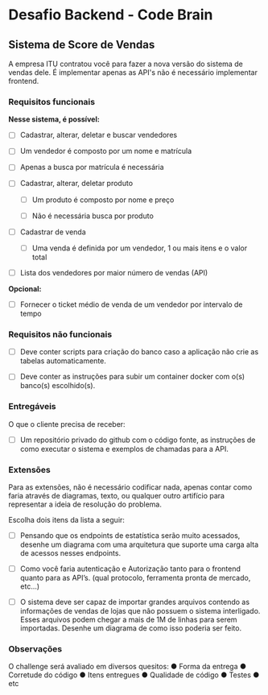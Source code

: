 # Desafio Backend - Code Brain

##  Sistema de Score de Vendas

 A empresa ITU contratou você para fazer a nova versão do sistema de vendas dele. É implementar apenas as API's não é necessário implementar frontend.



### Requisitos funcionais 

 **Nesse sistema, é possível:**

- [ ]  Cadastrar, alterar, deletar e buscar vendedores

  - [ ] Um vendedor é composto por um nome e matrícula

  - [ ] Apenas a busca por matrícula é necessária

    

- [ ] Cadastrar, alterar, deletar produto

  - [ ] Um produto é composto por nome e preço

  - [ ] Não é necessária busca por produto

    

- [ ] Cadastrar de venda

  - [ ] Uma venda é definida por um vendedor, 1 ou mais itens e o valor total

    

- [ ] Lista dos vendedores por maior número de vendas (API)

  

**Opcional:** 

- [ ] Fornecer o ticket médio de venda de um vendedor por intervalo de tempo 

  

### Requisitos não funcionais 

- [ ] Deve conter scripts para criação do banco caso a aplicação não crie as tabelas  automaticamente.

- [ ] Deve conter as instruções para subir um container docker com o(s) banco(s)  escolhido(s).

  

### Entregáveis 

 O que o cliente precisa de receber:

- [ ] Um repositório privado do github com o código fonte, as instruções de como executar o
   sistema e exemplos de chamadas para a API.



###  Extensões

 Para as extensões, não é necessário codificar nada, apenas contar como faria através de diagramas, texto, ou qualquer outro artifício para representar a ideia de resolução do problema.

 Escolha dois itens da lista a seguir:

- [ ] Pensando que os endpoints de estatística serão muito acessados, desenhe um
   diagrama com uma arquitetura que suporte uma carga alta de acessos nesses
   endpoints.

- [ ] Como você faria autenticação e Autorização tanto para o frontend quanto para as API’s.
   (qual protocolo, ferramenta pronta de mercado, etc...) 

- [ ] O sistema deve ser capaz de importar grandes arquivos contendo as informações de 
  vendas de lojas que não possuem o sistema interligado. Esses arquivos podem chegar a 
  mais de 1M de linhas para serem importadas. Desenhe um diagrama de como isso 
  poderia ser feito. 

### Observações 

 O challenge será avaliado em diversos quesitos:
●  Forma da entrega
●  Corretude do código
●  Itens entregues
●  Qualidade de código
●  Testes
●  etc

 

​               